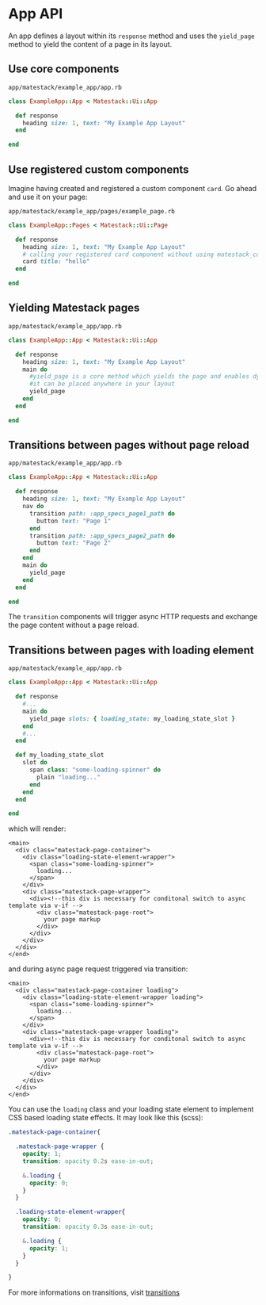 # App API

An app defines a layout within its `response` method and uses the `yield_page` method to yield the content of a page in its layout.

## Use core components

`app/matestack/example_app/app.rb`

```ruby
class ExampleApp::App < Matestack::Ui::App

  def response
    heading size: 1, text: "My Example App Layout"
  end

end
```

## Use registered custom components

Imagine having created and registered a custom component `card`. Go ahead and use it on your page:

`app/matestack/example_app/pages/example_page.rb`

```ruby
class ExampleApp::Pages < Matestack::Ui::Page

  def response
    heading size: 1, text: "My Example App Layout"
    # calling your registered card component without using matestack_component helper!
    card title: "hello"
  end

end
```

## Yielding Matestack pages

`app/matestack/example_app/app.rb`

```ruby
class ExampleApp::App < Matestack::Ui::App

  def response
    heading size: 1, text: "My Example App Layout"
    main do
      #yield_page is a core method which yields the page and enables dynamic transitions
      #it can be placed anywhere in your layout
      yield_page
    end
  end

end
```

## Transitions between pages without page reload

`app/matestack/example_app/app.rb`

```ruby
class ExampleApp::App < Matestack::Ui::App

  def response
    heading size: 1, text: "My Example App Layout"
    nav do
      transition path: :app_specs_page1_path do
        button text: "Page 1"
      end
      transition path: :app_specs_page2_path do
        button text: "Page 2"
      end
    end
    main do
      yield_page
    end
  end

end
```

The `transition` components will trigger async HTTP requests and exchange the page content without a page reload.

## Transitions between pages with loading element

`app/matestack/example_app/app.rb`

```ruby
class ExampleApp::App < Matestack::Ui::App

  def response
    #...
    main do
      yield_page slots: { loading_state: my_loading_state_slot }
    end
    #...
  end

  def my_loading_state_slot
    slot do
      span class: "some-loading-spinner" do
        plain "loading..."
      end
    end
  end

end
```

which will render:

```markup
<main>
  <div class="matestack-page-container">
    <div class="loading-state-element-wrapper">
      <span class="some-loading-spinner">
        loading...
      </span>
    </div>
    <div class="matestack-page-wrapper">
      <div><!--this div is necessary for conditonal switch to async template via v-if -->
        <div class="matestack-page-root">
          your page markup
        </div>
      </div>
    </div>
  </div>
</end>
```

and during async page request triggered via transition:

```markup
<main>
  <div class="matestack-page-container loading">
    <div class="loading-state-element-wrapper loading">
      <span class="some-loading-spinner">
        loading...
      </span>
    </div>
    <div class="matestack-page-wrapper loading">
      <div><!--this div is necessary for conditonal switch to async template via v-if -->
        <div class="matestack-page-root">
          your page markup
        </div>
      </div>
    </div>
  </div>
</end>
```

You can use the `loading` class and your loading state element to implement CSS based loading state effects. It may look like this \(scss\):

```css
.matestack-page-container{

  .matestack-page-wrapper {
    opacity: 1;
    transition: opacity 0.2s ease-in-out;

    &.loading {
      opacity: 0;
    }
  }

  .loading-state-element-wrapper{
    opacity: 0;
    transition: opacity 0.3s ease-in-out;

    &.loading {
      opacity: 1;
    }
  }

}
```

For more informations on transitions, visit [transitions](https://github.com/matestack/matestack-ui-core/tree/3ab7c644255842def2e0dec78df8b5b1b6cb3cb6/docs/apps/400-transitions/README.md)

